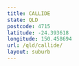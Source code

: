 ```yaml
---
title: CALLIDE
state: QLD
postcode: 4715
latitude: -24.393618
longitude: 150.458694
url: /qld/callide/
layout: suburb
---
```

